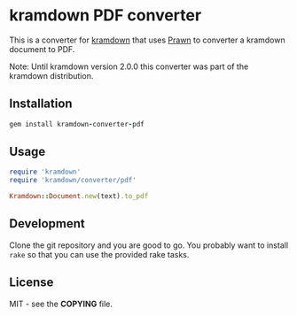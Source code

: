 # kramdown PDF converter

This is a converter for [kramdown](https://kramdown.gettalong.org) that uses
[Prawn](http://prawnpdf.org) to converter a kramdown document to PDF.

Note: Until kramdown version 2.0.0 this converter was part of the kramdown
distribution.


## Installation

~~~ruby
gem install kramdown-converter-pdf
~~~


## Usage

~~~ruby
require 'kramdown'
require 'kramdown/converter/pdf'

Kramdown::Document.new(text).to_pdf
~~~


## Development

Clone the git repository and you are good to go. You probably want to install
`rake` so that you can use the provided rake tasks.


## License

MIT - see the **COPYING** file.
